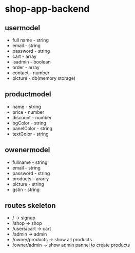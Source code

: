 # shop-app-backend

## usermodel

* full name - string
* email - string
* password - string
* cart - array
* isadmin - boolean
* order - array
* contact - number
* picture - db(memory storage)

## productmodel

* name - string
* price - number
* discount - number
* bgColor - string
* panelColor - string
* textColor - string


## owenermodel

* fullname - string
* email - string
* password - string
* products - ararry
* picture - string
* gstin - string

## routes skeleton

* / -> signup
* /shop -> shop
* /users/cart -> cart
* /admin -> admin
* /owner/products -> show all products
* /owner/admin -> show admin pannel to create products
